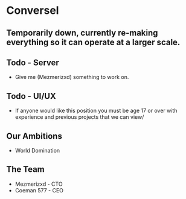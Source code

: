 # Conversel

## Temporarily down, currently re-making everything so it can operate at a larger scale.

## Todo - Server
- Give me (Mezmerizxd) something to work on.

## Todo - UI/UX
- If anyone would like this position you must be age 17 or over 
  with experience and previous projects that we can view/

## Our Ambitions
- World Domination

## The Team
- Mezmerizxd - CTO
- Coeman 577 - CEO
